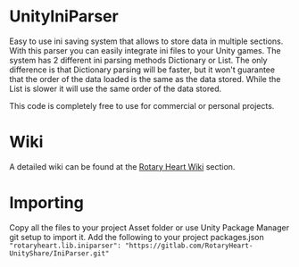 # UnityIniParser
Easy to use ini saving system that allows to store data in multiple sections. With this parser you can easily integrate ini files to your Unity games. The system has 2 different ini parsing methods Dictionary or List. The only difference is that Dictionary parsing will be faster, but it won't guarantee that the order of the data loaded is the same as the data stored. While the List is slower it will use the same order of the data stored.

This code is completely free to use for commercial or personal projects.

# Wiki
A detailed wiki can be found at the <A href="https://www.rotaryheart.com/Wiki/IniParser.html">Rotary Heart Wiki</a> section.

# Importing
Copy all the files to your project Asset folder or use Unity Package Manager git setup to import it. Add the following to your project packages.json `"rotaryheart.lib.iniparser": "https://gitlab.com/RotaryHeart-UnityShare/IniParser.git"`